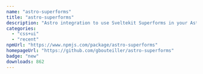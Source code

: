 ```yaml
---
name: "astro-superforms"
title: "astro-superforms"
description: "Astro integration to use Sveltekit Superforms in your Astro + Svelte projects:"
categories:
  - "css+ui"
  - "recent"
npmUrl: "https://www.npmjs.com/package/astro-superforms"
homepageUrl: "https://github.com/gbouteiller/astro-superforms"
badge: "new"
downloads: 862
---
```

